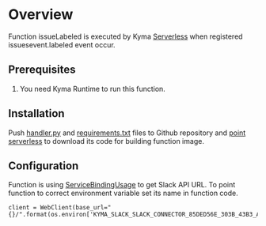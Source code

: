 # Overview

Function issueLabeled is executed by Kyma [Serverless](https://kyma-project.io/docs/components/serverless/) when registered issuesevent.labeled event occur.

## Prerequisites

1. You need Kyma Runtime to run this function.

## Installation

Push [handler.py](handler.py) and [requirements.txt](requirements.txt) files to Github repository and [point serverless](https://kyma-project.io/docs/components/serverless/#tutorials-create-a-function-from-git-repository-sources) to download its code for building function image.

## Configuration

Function is using [ServiceBindingUsage](https://kyma-project.io/docs/components/serverless/#tutorials-bind-a-service-instance-to-a-function) to get Slack API URL. To point function to correct environment variable set its name in function code.

```
client = WebClient(base_url="{}/".format(os.environ['KYMA_SLACK_SLACK_CONNECTOR_85DED56E_303B_43B3_A950_8B1C3D519561_GATEWAY_URL']))
```

